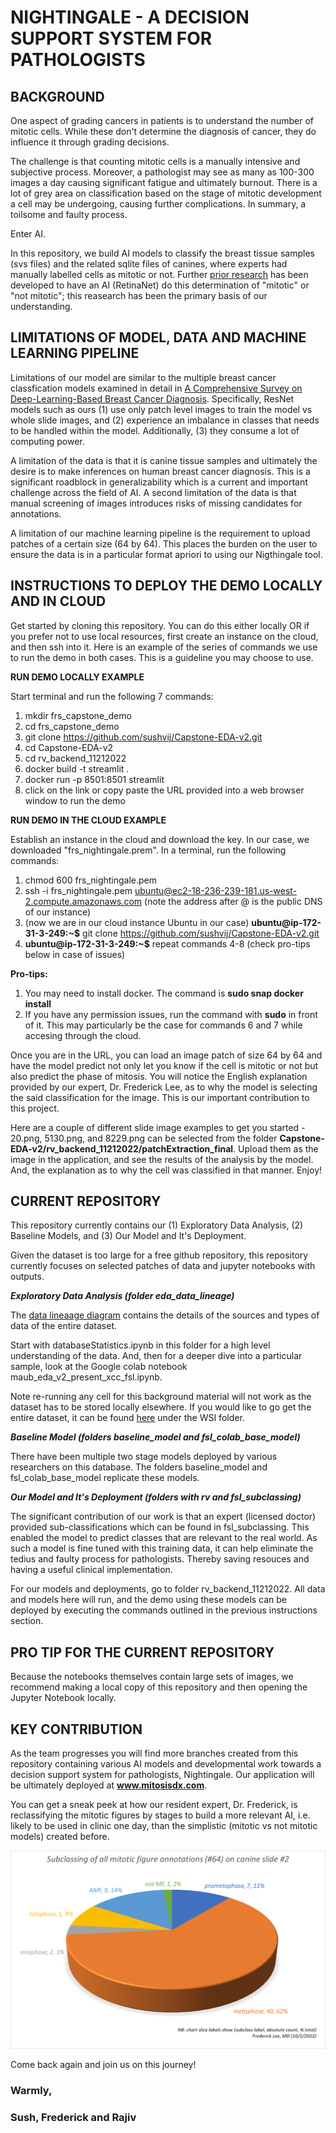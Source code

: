 # NIGHTINGALE - A DECISION SUPPORT SYSTEM FOR PATHOLOGISTS

## BACKGROUND
One aspect of grading cancers in patients is to understand the number of mitotic cells. While these don't determine the diagnosis of cancer, they do influence it through grading decisions. 

The challenge is that counting mitotic cells is a manually intensive and subjective process. Moreover, a pathologist may see as many as 100-300 images a day causing significant fatigue and ultimately burnout. There is a lot of grey area on classification based on the stage of mitotic development a cell may be undergoing, causing further complications. In summary, a toilsome and faulty process.

Enter AI.

In this repository, we build AI models to classify the breast tissue samples (svs files) and the related sqlite files of canines, where experts had manually labelled cells as mitotic or not. Further [prior research](https://github.com/DeepPathology/MITOS_WSI_CCMCT) has been developed to have an AI (RetinaNet) do this determination of "mitotic" or "not mitotic"; this reasearch has been the primary basis of our understanding.

## LIMITATIONS OF MODEL, DATA AND MACHINE LEARNING PIPELINE

Limitations of our model are similar to the multiple breast cancer classfication models examined in detail in [A Comprehensive Survey on Deep-Learning-Based Breast Cancer Diagnosis](https://www.ncbi.nlm.nih.gov/pmc/articles/PMC8656730/). Specifically, ResNet models such as ours (1) use only patch level images to train the model vs whole slide images, and (2) experience an imbalance in classes that needs to be handled within the model. Additionally, (3) they consume a lot of computing power.

A limitation of the data is that it is canine tissue samples and ultimately the desire is to make inferences on human breast cancer diagnosis. This is a significant roadblock in generalizability which is a current and important challenge across the field of AI. A second limitation of the data is that manual screening of images introduces risks of missing candidates for annotations.

A limitation of our machine learning pipeline is the requirement to upload patches of a certain size (64 by 64). This places the burden on the user to ensure the data is in a particular format apriori to using our Nigthingale tool.

## INSTRUCTIONS TO DEPLOY THE DEMO LOCALLY AND IN CLOUD

Get started by cloning this repository. You can do this either locally OR if you prefer not to use local resources, first create an instance on the cloud, and then ssh into it. Here is an example of the series of commands we use to run the demo in both cases. This is a guideline you may choose to use.


**RUN DEMO LOCALLY EXAMPLE**

Start terminal and run the following 7 commands:
1. mkdir frs_capstone_demo
2. cd frs_capstone_demo
3. git clone https://github.com/sushvij/Capstone-EDA-v2.git
4. cd Capstone-EDA-v2
5. cd rv_backend_11212022
6. docker build -t streamlit .
7. docker run -p 8501:8501 streamlit
8. click on the link or copy paste the URL provided into a web browser window to run the demo

**RUN DEMO IN THE CLOUD EXAMPLE**

Establish an instance in the cloud and download the key. In our case, we downloaded "frs_nightingale.prem".
In a terminal, run the following commands:
1. chmod 600 frs_nightingale.pem
2. ssh -i frs_nightingale.pem ubuntu@ec2-18-236-239-181.us-west-2.compute.amazonaws.com (note the address after @ is the public DNS of our instance)
3. (now we are in our cloud instance Ubuntu in our case) **ubuntu@ip-172-31-3-249:~$** git clone https://github.com/sushvij/Capstone-EDA-v2.git
4. **ubuntu@ip-172-31-3-249:~$** repeat commands 4-8 (check pro-tips below in case of issues)

**Pro-tips:** 
1. You may need to install docker. The command is **sudo snap docker install**
2. If you have any permission issues, run the command with **sudo** in front of it. This may particularly be the case for commands 6 and 7 while accesing through the cloud.

Once you are in the URL, you can load an image patch of size 64 by 64 and have the model predict not only let you know if the cell is mitotic or not but also predict the phase of mitosis. You will notice the English explanation provided by our expert, Dr. Frederick Lee, as to why the model is selecting the said classification for the image. This is our important contribution to this project.

Here are a couple of different slide image examples to get you started - 20.png, 5130.png, and 8229.png can be selected from the folder **Capstone-EDA-v2/rv_backend_11212022/patchExtraction_final**. Upload them as the image in the application, and see the results of the analysis by the model. And, the explanation as to why the cell was classified in that manner. Enjoy!


## CURRENT REPOSITORY

This repository currently contains our (1) Exploratory Data Analysis, (2) Baseline Models, and (3) Our Model and It's Deployment. 

Given the dataset is too large for a free github repository, this repository currently focuses on selected patches of data and jupyter notebooks with outputs. 

***Exploratory Data Analysis (folder eda_data_lineage)***

The [data lineaage diagram](https://github.com/sushvij/Capstone-EDA-v2/blob/main/eda_data_lineage/data%20lineage.jpg) contains the details of the sources and types of data of the entire dataset. 

Start with databaseStatistics.ipynb in this folder for a high level understanding of the data. And, then for a deeper dive into a particular sample, look at the Google colab notebook maub_eda_v2_present_xcc_fsl.ipynb.

Note re-running any cell for this background material will not work as the dataset has to be stored locally elsewhere. If you would like to go get the entire dataset, it can be found [here](https://github.com/DeepPathology/MITOS_WSI_CCMCT) under the WSI folder.

***Baseline Model (folders baseline_model and fsl_colab_base_model)***

There have been multiple two stage models deployed by various researchers on this database. The folders baseline_model and fsl_colab_base_model replicate these models.

***Our Model and It's Deployment (folders with rv and fsl_subclassing)***

The significant contribution of our work is that an expert (licensed doctor) provided sub-classifications which can be found in fsl_subclassing. This enabled the model to predict classes that are relevant to the real world. As such a model is fine tuned with this training data, it can help eliminate the tedius and faulty process for pathologists. Thereby saving resouces and having a useful clinical implementation. 

For our models and deployments, go to folder rv_backend_11212022. All data and models here will run, and the demo using these models can be deployed by executing the commands outlined in the previous instructions section.

## PRO TIP FOR THE CURRENT REPOSITORY
Because the notebooks themselves contain large sets of images, we recommend making a local copy of this repository and then opening the Jupyter Notebook locally.

## KEY CONTRIBUTION
As the team progresses you will find more branches created from this repository containing various AI models and developmental work towards a decision support system for pathologists, Nightingale. Our application will be ultimately deployed at **www.mitosisdx.com**. 

You can get a sneak peek at how our resident expert, Dr. Frederick, is reclassifying the mitotic figures by stages to build a more relevant AI, i.e. likely to be used in clinic one day, than the simplistic (mitotic vs not mitotic models) created before. 

![Example Sub-Classification of Phases](https://github.com/sushvij/Capstone-EDA-v2/blob/main/eda_data_lineage/eda_subclassing_slide2_mitotic_figs.png)

Come back again and join us on this journey!

### Warmly,
### Sush, Frederick and Rajiv
